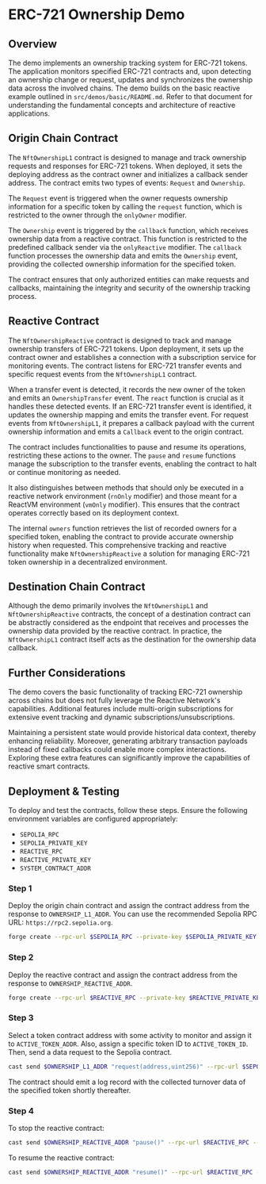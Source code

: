 # ERC-721 Ownership Demo

## Overview

The demo implements an ownership tracking system for ERC-721 tokens. The application monitors specified ERC-721 contracts and, upon detecting an ownership change or request, updates and synchronizes the ownership data across the involved chains. The demo builds on the basic reactive example outlined in `src/demos/basic/README.md`. Refer to that document for understanding the fundamental concepts and architecture of reactive applications.

## Origin Chain Contract

The `NftOwnershipL1` contract is designed to manage and track ownership requests and responses for ERC-721 tokens. When deployed, it sets the deploying address as the contract owner and initializes a callback sender address. The contract emits two types of events: `Request` and `Ownership`.

The `Request` event is triggered when the owner requests ownership information for a specific token by calling the `request` function, which is restricted to the owner through the `onlyOwner` modifier.

The `Ownership` event is triggered by the `callback` function, which receives ownership data from a reactive contract. This function is restricted to the predefined callback sender via the `onlyReactive` modifier. The `callback` function processes the ownership data and emits the `Ownership` event, providing the collected ownership information for the specified token. 

The contract ensures that only authorized entities can make requests and callbacks, maintaining the integrity and security of the ownership tracking process.

## Reactive Contract

The `NftOwnershipReactive` contract is designed to track and manage ownership transfers of ERC-721 tokens. Upon deployment, it sets up the contract owner and establishes a connection with a subscription service for monitoring events. The contract listens for ERC-721 transfer events and specific request events from the `NftOwnershipL1` contract.

When a transfer event is detected, it records the new owner of the token and emits an `OwnershipTransfer` event. The `react` function is crucial as it handles these detected events. If an ERC-721 transfer event is identified, it updates the ownership mapping and emits the transfer event. For request events from `NftOwnershipL1`, it prepares a callback payload with the current ownership information and emits a `Callback` event to the origin contract.

The contract includes functionalities to pause and resume its operations, restricting these actions to the owner. The `pause` and `resume` functions manage the subscription to the transfer events, enabling the contract to halt or continue monitoring as needed.

It also distinguishes between methods that should only be executed in a reactive network environment (`rnOnly` modifier) and those meant for a ReactVM environment (`vmOnly` modifier). This ensures that the contract operates correctly based on its deployment context.

The internal `owners` function retrieves the list of recorded owners for a specified token, enabling the contract to provide accurate ownership history when requested. This comprehensive tracking and reactive functionality make `NftOwnershipReactive` a solution for managing ERC-721 token ownership in a decentralized environment.

## Destination Chain Contract

Although the demo primarily involves the `NftOwnershipL1` and `NftOwnershipReactive` contracts, the concept of a destination contract can be abstractly considered as the endpoint that receives and processes the ownership data provided by the reactive contract. In practice, the `NftOwnershipL1` contract itself acts as the destination for the ownership data callback.

## Further Considerations

The demo covers the basic functionality of tracking ERC-721 ownership across chains but does not fully leverage the Reactive Network's capabilities. Additional features include multi-origin subscriptions for extensive event tracking and dynamic subscriptions/unsubscriptions.

Maintaining a persistent state would provide historical data context, thereby enhancing reliability. Moreover, generating arbitrary transaction payloads instead of fixed callbacks could enable more complex interactions. Exploring these extra features can significantly improve the capabilities of reactive smart contracts.

## Deployment & Testing

To deploy and test the contracts, follow these steps. Ensure the following environment variables are configured appropriately:

* `SEPOLIA_RPC`
* `SEPOLIA_PRIVATE_KEY`
* `REACTIVE_RPC`
* `REACTIVE_PRIVATE_KEY`
* `SYSTEM_CONTRACT_ADDR`

### Step 1

Deploy the origin chain contract and assign the contract address from the response to `OWNERSHIP_L1_ADDR`. You can use the recommended Sepolia RPC URL: `https://rpc2.sepolia.org`.

```bash
forge create --rpc-url $SEPOLIA_RPC --private-key $SEPOLIA_PRIVATE_KEY src/demos/erc721-ownership/NftOwnershipL1.sol:NftOwnershipL1 --constructor-args 0x0000000000000000000000000000000000000000
```

### Step 2

Deploy the reactive contract and assign the contract address from the response to `OWNERSHIP_REACTIVE_ADDR`.

```bash
forge create --rpc-url $REACTIVE_RPC --private-key $REACTIVE_PRIVATE_KEY src/demos/erc721-ownership/NftOwnershipReactive.sol:NftOwnershipReactive --constructor-args $SYSTEM_CONTRACT_ADDR $OWNERSHIP_L1_ADDR
```

### Step 3

Select a token contract address with some activity to monitor and assign it to `ACTIVE_TOKEN_ADDR`. Also, assign a specific token ID to `ACTIVE_TOKEN_ID`. Then, send a data request to the Sepolia contract.

```bash
cast send $OWNERSHIP_L1_ADDR "request(address,uint256)" --rpc-url $SEPOLIA_RPC --private-key $SEPOLIA_PRIVATE_KEY $ACTIVE_TOKEN_ADDR $ACTIVE_TOKEN_ID
```

The contract should emit a log record with the collected turnover data of the specified token shortly thereafter.

### Step 4

To stop the reactive contract:

```bash
cast send $OWNERSHIP_REACTIVE_ADDR "pause()" --rpc-url $REACTIVE_RPC --private-key $REACTIVE_PRIVATE_KEY
```

To resume the reactive contract:

```bash
cast send $OWNERSHIP_REACTIVE_ADDR "resume()" --rpc-url $REACTIVE_RPC --private-key $REACTIVE_PRIVATE_KEY
```
